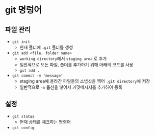 # git 명렁어

## 파일 관리

- `git init`
    - 현재 폴더에 `.git` 폴더를 생성
- `git add <file, folder name>`
    - `working directory`에서 `staging area` 로 추가
    - 일반적으로 모든 파일, 폴더를 추가하기 위해 아래의 코드를 사용
    - `git add .`
- `git commit -m 'message'`
    - staging area에 올라간 파일들의 스냅샷을 찍어 `.git directory`에 저장
    - 일반적으로 `-m` 옵션을 넣어서 커밋메시지를 추가하여 등록
    
## 설정

- `git status`
    - 현재 상태를 체크하는 명령어
- `git config`
